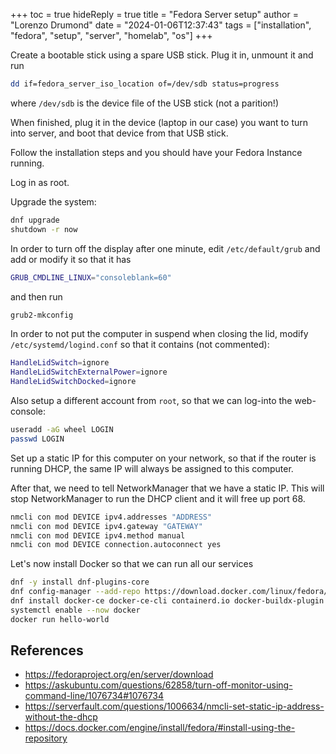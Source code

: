 +++
toc = true
hideReply = true
title = "Fedora Server setup"
author = "Lorenzo Drumond"
date = "2024-01-06T12:37:43"
tags = ["installation",  "fedora",  "setup",  "server",  "homelab",  "os"]
+++


Create a bootable stick using a spare USB stick. Plug it in, unmount it and run
```bash
dd if=fedora_server_iso_location of=/dev/sdb status=progress
```
where `/dev/sdb` is the device file of the USB stick (not a parition!)

When finished, plug it in the device (laptop in our case) you want to turn into server, and boot that device from that USB stick.

Follow the installation steps and you should have your Fedora Instance running.

Log in as root.

Upgrade the system:
```bash
dnf upgrade
shutdown -r now
```

In order to turn off the display after one minute, edit `/etc/default/grub` and add or modify it so that it has
```bash
GRUB_CMDLINE_LINUX="consoleblank=60"
```
and then run
```bash
grub2-mkconfig
```

In order to not put the computer in suspend when closing the lid, modify `/etc/systemd/logind.conf` so that
it contains (not commented):
```bash
HandleLidSwitch=ignore
HandleLidSwitchExternalPower=ignore
HandleLidSwitchDocked=ignore
```

Also setup a different account from `root`, so that we can log-into the web-console:
```bash
useradd -aG wheel LOGIN
passwd LOGIN
```

Set up a static IP for this computer on your network, so that if the router is running DHCP, the same IP will always be assigned to this computer.

After that, we need to tell NetworkManager that we have a static IP. This will stop NetworkManager to run the DHCP client and it will free up port 68.
```bash
nmcli con mod DEVICE ipv4.addresses "ADDRESS"
nmcli con mod DEVICE ipv4.gateway "GATEWAY"
nmcli con mod DEVICE ipv4.method manual
nmcli con mod DEVICE connection.autoconnect yes
```

Let's now install Docker so that we can run all our services
```bash
dnf -y install dnf-plugins-core
dnf config-manager --add-repo https://download.docker.com/linux/fedora/docker-ce.repo
dnf install docker-ce docker-ce-cli containerd.io docker-buildx-plugin docker-compose-plugin
systemctl enable --now docker
docker run hello-world
```

## References
- https://fedoraproject.org/en/server/download
- https://askubuntu.com/questions/62858/turn-off-monitor-using-command-line/1076734#1076734
- https://serverfault.com/questions/1006634/nmcli-set-static-ip-address-without-the-dhcp
- https://docs.docker.com/engine/install/fedora/#install-using-the-repository
